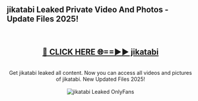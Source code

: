<h2>jikatabi Leaked Private Video And Photos - Update Files 2025!</h2>
<br>
<div align="center">
<h2><a href="https://top-ai-tools.click/QrbHav" rel="nofollow">🔴 CLICK HERE 🌐==►► jikatabi</a></h2>
<br>
Get jikatabi leaked all content. Now you can access all videos and pictures of jikatabi. New Updated Files 2025!
<br>
<br>
<a href="https://top-ai-tools.click/QrbHav" rel="nofollow" data-target="animated-image.originalLink"><img src="https://i.ibb.co.com/WyWwxjT/player-gif2.gif" alt="jikatabi Leaked  OnlyFans" style="max-width: 100%; display: inline-block;" data-target="animated-image.originalImage"></a>
</div>
<br>